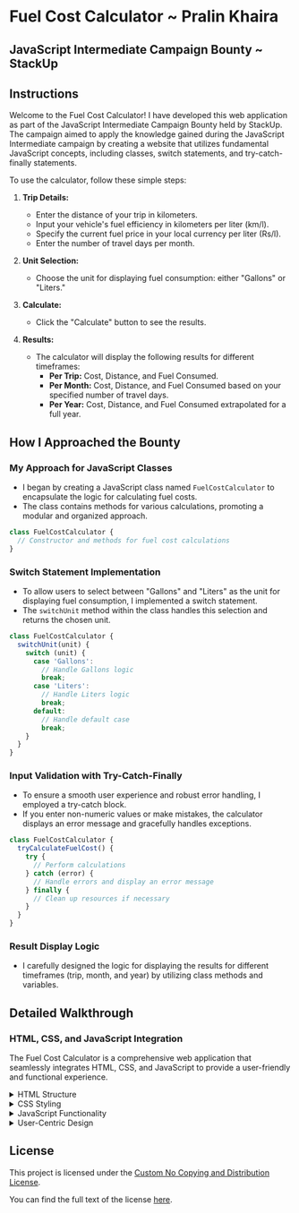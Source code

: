 
# Fuel Cost Calculator ~ Pralin Khaira

## JavaScript Intermediate Campaign Bounty ~ StackUp

## Instructions

Welcome to the Fuel Cost Calculator! I have developed this web application as part of the JavaScript Intermediate Campaign Bounty held by StackUp. The campaign aimed to apply the knowledge gained during the JavaScript Intermediate campaign by creating a website that utilizes fundamental JavaScript concepts, including classes, switch statements, and try-catch-finally statements.

To use the calculator, follow these simple steps:

1. **Trip Details:**
   - Enter the distance of your trip in kilometers.
   - Input your vehicle's fuel efficiency in kilometers per liter (km/l).
   - Specify the current fuel price in your local currency per liter (Rs/l).
   - Enter the number of travel days per month.

2. **Unit Selection:**
   - Choose the unit for displaying fuel consumption: either "Gallons" or "Liters."

3. **Calculate:**
   - Click the "Calculate" button to see the results.

4. **Results:**
   - The calculator will display the following results for different timeframes:
     - **Per Trip:** Cost, Distance, and Fuel Consumed.
     - **Per Month:** Cost, Distance, and Fuel Consumed based on your specified number of travel days.
     - **Per Year:** Cost, Distance, and Fuel Consumed extrapolated for a full year.

## How I Approached the Bounty

### My Approach for JavaScript Classes
- I began by creating a JavaScript class named `FuelCostCalculator` to encapsulate the logic for calculating fuel costs.
- The class contains methods for various calculations, promoting a modular and organized approach.

```javascript
class FuelCostCalculator {
  // Constructor and methods for fuel cost calculations
}
```

### Switch Statement Implementation
- To allow users to select between "Gallons" and "Liters" as the unit for displaying fuel consumption, I implemented a switch statement.
- The `switchUnit` method within the class handles this selection and returns the chosen unit.

```javascript
class FuelCostCalculator {
  switchUnit(unit) {
    switch (unit) {
      case 'Gallons':
        // Handle Gallons logic
        break;
      case 'Liters':
        // Handle Liters logic
        break;
      default:
        // Handle default case
        break;
    }
  }
}
```

### Input Validation with Try-Catch-Finally
- To ensure a smooth user experience and robust error handling, I employed a try-catch block.
- If you enter non-numeric values or make mistakes, the calculator displays an error message and gracefully handles exceptions.

```javascript
class FuelCostCalculator {
  tryCalculateFuelCost() {
    try {
      // Perform calculations
    } catch (error) {
      // Handle errors and display an error message
    } finally {
      // Clean up resources if necessary
    }
  }
}
```

### Result Display Logic
- I carefully designed the logic for displaying the results for different timeframes (trip, month, and year) by utilizing class methods and variables.

## Detailed Walkthrough

### HTML, CSS, and JavaScript Integration

The Fuel Cost Calculator is a comprehensive web application that seamlessly integrates HTML, CSS, and JavaScript to provide a user-friendly and functional experience.

<details> 
<summary>HTML Structure</summary>

The foundation of this project is built upon HTML. The HTML structure forms the basis of the user interface, creating a clear and structured layout for input fields, buttons, and result displays. It allows users to input essential trip details, such as distance, fuel efficiency, fuel price, and travel days per month.

</details>

<details> 
<summary>CSS Styling</summary>

CSS is employed to enhance the visual appeal and usability of the calculator. The CSS file, named "styles.css," applies styles and layouts to HTML elements. It ensures a consistent design across different devices, maintaining readability and a pleasant aesthetic. Elements like labels, input fields, buttons, and result boxes are styled to create an intuitive and visually appealing interface.

</details>

<details> 
<summary>JavaScript Functionality</summary>

JavaScript brings life to the calculator. It enables dynamic calculations and user interactions. In this project, JavaScript is organized into a class named `FuelCostCalculator` to promote modularity and maintainability.

- My Approach for JavaScript Classes

I started by creating the `FuelCostCalculator` class, which encapsulates the logic for calculating fuel costs. This class contains methods for various calculations, such as determining the cost, distance, and fuel consumed for a single trip, a month, or a full year. It promotes a structured and organized approach to handling the core functionalities of the calculator.

- Switch Statement Implementation

To offer users the flexibility to choose between "Gallons" and "Liters" as the unit for displaying fuel consumption, I implemented a switch statement within the `FuelCostCalculator` class. The `switchUnit` method handles this selection and returns the chosen unit. This demonstrates the versatility and power of switch statements in handling user preferences.

- Input Validation with Try-Catch-Finally

A crucial aspect of the project is robust input validation. To ensure a smooth user experience and graceful error handling, I employed a try-catch block in JavaScript. This mechanism detects and manages exceptions, especially when users input non-numeric values or make mistakes. When errors occur, the calculator displays an error message, preventing crashes and providing a user-friendly experience.

</details>

<details> 
<summary>User-Centric Design</summary>

My approach throughout the project was focused on creating a user-centric design. The combination of HTML for structure, CSS for aesthetics, and JavaScript for functionality ensures that the Fuel Cost Calculator is user-friendly, efficient, and well-structured.

This project not only serves as a practical tool for trip planning but also showcases the practical application of JavaScript concepts learned during the JavaScript Intermediate Campaign. I hope you find it useful, and please don't hesitate to provide me with any feedback for further improvements!

</details>

## License

This project is licensed under the [Custom No Copying and Distribution License](https://github.com/pralinkhaira/Fuel-Cost-Calculator-FCC/blob/main/LICENSE).

You can find the full text of the license [here](https://raw.githubusercontent.com/pralinkhaira/Fuel-Cost-Calculator-FCC/main/LICENSE).
